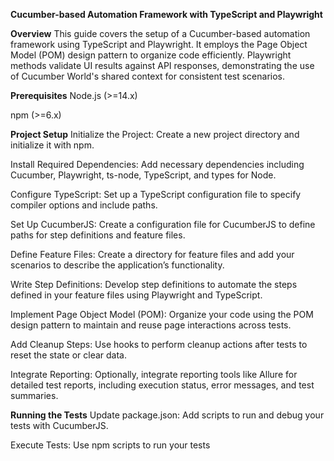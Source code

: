 **Cucumber-based Automation Framework with TypeScript and Playwright**


**Overview**
This guide covers the setup of a Cucumber-based automation framework using TypeScript and Playwright. It employs the Page Object Model (POM) design pattern to organize code efficiently. Playwright methods validate UI results against API responses, demonstrating the use of Cucumber World's shared context for consistent test scenarios.

**Prerequisites**
Node.js (>=14.x)

npm (>=6.x)

**Project Setup**
Initialize the Project: Create a new project directory and initialize it with npm.

Install Required Dependencies: Add necessary dependencies including Cucumber, Playwright, ts-node, TypeScript, and types for Node.

Configure TypeScript: Set up a TypeScript configuration file to specify compiler options and include paths.

Set Up CucumberJS: Create a configuration file for CucumberJS to define paths for step definitions and feature files.

Define Feature Files: Create a directory for feature files and add your scenarios to describe the application’s functionality.

Write Step Definitions: Develop step definitions to automate the steps defined in your feature files using Playwright and TypeScript.

Implement Page Object Model (POM): Organize your code using the POM design pattern to maintain and reuse page interactions across tests.

Add Cleanup Steps: Use hooks to perform cleanup actions after tests to reset the state or clear data.

Integrate Reporting: Optionally, integrate reporting tools like Allure for detailed test reports, including execution status, error messages, and test summaries.

**Running the Tests**
Update package.json: Add scripts to run and debug your tests with CucumberJS.

Execute Tests: Use npm scripts to run your tests 


